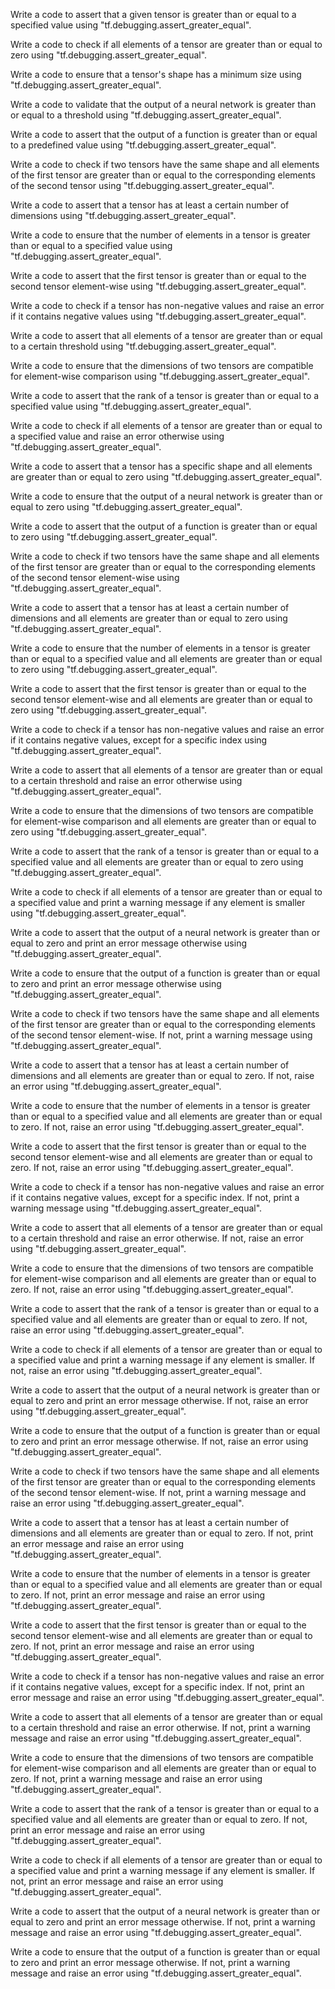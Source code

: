 Write a code to assert that a given tensor is greater than or equal to a specified value using "tf.debugging.assert_greater_equal".

Write a code to check if all elements of a tensor are greater than or equal to zero using "tf.debugging.assert_greater_equal".

Write a code to ensure that a tensor's shape has a minimum size using "tf.debugging.assert_greater_equal".

Write a code to validate that the output of a neural network is greater than or equal to a threshold using "tf.debugging.assert_greater_equal".

Write a code to assert that the output of a function is greater than or equal to a predefined value using "tf.debugging.assert_greater_equal".

Write a code to check if two tensors have the same shape and all elements of the first tensor are greater than or equal to the corresponding elements of the second tensor using "tf.debugging.assert_greater_equal".

Write a code to assert that a tensor has at least a certain number of dimensions using "tf.debugging.assert_greater_equal".

Write a code to ensure that the number of elements in a tensor is greater than or equal to a specified value using "tf.debugging.assert_greater_equal".

Write a code to assert that the first tensor is greater than or equal to the second tensor element-wise using "tf.debugging.assert_greater_equal".

Write a code to check if a tensor has non-negative values and raise an error if it contains negative values using "tf.debugging.assert_greater_equal".

Write a code to assert that all elements of a tensor are greater than or equal to a certain threshold using "tf.debugging.assert_greater_equal".

Write a code to ensure that the dimensions of two tensors are compatible for element-wise comparison using "tf.debugging.assert_greater_equal".

Write a code to assert that the rank of a tensor is greater than or equal to a specified value using "tf.debugging.assert_greater_equal".

Write a code to check if all elements of a tensor are greater than or equal to a specified value and raise an error otherwise using "tf.debugging.assert_greater_equal".

Write a code to assert that a tensor has a specific shape and all elements are greater than or equal to zero using "tf.debugging.assert_greater_equal".

Write a code to ensure that the output of a neural network is greater than or equal to zero using "tf.debugging.assert_greater_equal".

Write a code to assert that the output of a function is greater than or equal to zero using "tf.debugging.assert_greater_equal".

Write a code to check if two tensors have the same shape and all elements of the first tensor are greater than or equal to the corresponding elements of the second tensor element-wise using "tf.debugging.assert_greater_equal".

Write a code to assert that a tensor has at least a certain number of dimensions and all elements are greater than or equal to zero using "tf.debugging.assert_greater_equal".

Write a code to ensure that the number of elements in a tensor is greater than or equal to a specified value and all elements are greater than or equal to zero using "tf.debugging.assert_greater_equal".

Write a code to assert that the first tensor is greater than or equal to the second tensor element-wise and all elements are greater than or equal to zero using "tf.debugging.assert_greater_equal".

Write a code to check if a tensor has non-negative values and raise an error if it contains negative values, except for a specific index using "tf.debugging.assert_greater_equal".

Write a code to assert that all elements of a tensor are greater than or equal to a certain threshold and raise an error otherwise using "tf.debugging.assert_greater_equal".

Write a code to ensure that the dimensions of two tensors are compatible for element-wise comparison and all elements are greater than or equal to zero using "tf.debugging.assert_greater_equal".

Write a code to assert that the rank of a tensor is greater than or equal to a specified value and all elements are greater than or equal to zero using "tf.debugging.assert_greater_equal".

Write a code to check if all elements of a tensor are greater than or equal to a specified value and print a warning message if any element is smaller using "tf.debugging.assert_greater_equal".

Write a code to assert that the output of a neural network is greater than or equal to zero and print an error message otherwise using "tf.debugging.assert_greater_equal".

Write a code to ensure that the output of a function is greater than or equal to zero and print an error message otherwise using "tf.debugging.assert_greater_equal".

Write a code to check if two tensors have the same shape and all elements of the first tensor are greater than or equal to the corresponding elements of the second tensor element-wise. If not, print a warning message using "tf.debugging.assert_greater_equal".

Write a code to assert that a tensor has at least a certain number of dimensions and all elements are greater than or equal to zero. If not, raise an error using "tf.debugging.assert_greater_equal".

Write a code to ensure that the number of elements in a tensor is greater than or equal to a specified value and all elements are greater than or equal to zero. If not, raise an error using "tf.debugging.assert_greater_equal".

Write a code to assert that the first tensor is greater than or equal to the second tensor element-wise and all elements are greater than or equal to zero. If not, raise an error using "tf.debugging.assert_greater_equal".

Write a code to check if a tensor has non-negative values and raise an error if it contains negative values, except for a specific index. If not, print a warning message using "tf.debugging.assert_greater_equal".

Write a code to assert that all elements of a tensor are greater than or equal to a certain threshold and raise an error otherwise. If not, raise an error using "tf.debugging.assert_greater_equal".

Write a code to ensure that the dimensions of two tensors are compatible for element-wise comparison and all elements are greater than or equal to zero. If not, raise an error using "tf.debugging.assert_greater_equal".

Write a code to assert that the rank of a tensor is greater than or equal to a specified value and all elements are greater than or equal to zero. If not, raise an error using "tf.debugging.assert_greater_equal".

Write a code to check if all elements of a tensor are greater than or equal to a specified value and print a warning message if any element is smaller. If not, raise an error using "tf.debugging.assert_greater_equal".

Write a code to assert that the output of a neural network is greater than or equal to zero and print an error message otherwise. If not, raise an error using "tf.debugging.assert_greater_equal".

Write a code to ensure that the output of a function is greater than or equal to zero and print an error message otherwise. If not, raise an error using "tf.debugging.assert_greater_equal".

Write a code to check if two tensors have the same shape and all elements of the first tensor are greater than or equal to the corresponding elements of the second tensor element-wise. If not, print a warning message and raise an error using "tf.debugging.assert_greater_equal".

Write a code to assert that a tensor has at least a certain number of dimensions and all elements are greater than or equal to zero. If not, print an error message and raise an error using "tf.debugging.assert_greater_equal".

Write a code to ensure that the number of elements in a tensor is greater than or equal to a specified value and all elements are greater than or equal to zero. If not, print an error message and raise an error using "tf.debugging.assert_greater_equal".

Write a code to assert that the first tensor is greater than or equal to the second tensor element-wise and all elements are greater than or equal to zero. If not, print an error message and raise an error using "tf.debugging.assert_greater_equal".

Write a code to check if a tensor has non-negative values and raise an error if it contains negative values, except for a specific index. If not, print an error message and raise an error using "tf.debugging.assert_greater_equal".

Write a code to assert that all elements of a tensor are greater than or equal to a certain threshold and raise an error otherwise. If not, print a warning message and raise an error using "tf.debugging.assert_greater_equal".

Write a code to ensure that the dimensions of two tensors are compatible for element-wise comparison and all elements are greater than or equal to zero. If not, print a warning message and raise an error using "tf.debugging.assert_greater_equal".

Write a code to assert that the rank of a tensor is greater than or equal to a specified value and all elements are greater than or equal to zero. If not, print an error message and raise an error using "tf.debugging.assert_greater_equal".

Write a code to check if all elements of a tensor are greater than or equal to a specified value and print a warning message if any element is smaller. If not, print an error message and raise an error using "tf.debugging.assert_greater_equal".

Write a code to assert that the output of a neural network is greater than or equal to zero and print an error message otherwise. If not, print a warning message and raise an error using "tf.debugging.assert_greater_equal".

Write a code to ensure that the output of a function is greater than or equal to zero and print an error message otherwise. If not, print a warning message and raise an error using "tf.debugging.assert_greater_equal".